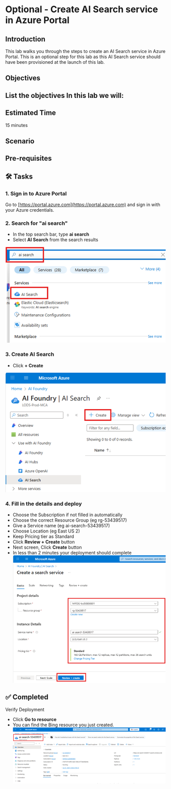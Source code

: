 # Optional - Create AI Search service in Azure Portal

## Introduction 

This lab walks you through the steps to create an AI Search service in Azure Portal. This is an optional step for this lab as this AI Search service should have been provisioned at the launch of this lab.

## Objectives 
 List the objectives
In this lab we will:
-	


## Estimated Time 

15 minutes 

## Scenario


## Pre-requisites

## 🛠️ Tasks

### 1. Sign in to Azure Portal

Go to [https://portal.azure.com](https://portal.azure.com) and sign in with your Azure credentials.

### 2. Search for "ai search"

- In the top search bar, type **ai search**
- Select **AI Search** from the search results

![Search Azure AI Foundry](images/search_aisearch.png)

### 3. Create AI Search

- Click **+ Create**

  
![Create Azure AI Foundry](images/createaisearch.png)

### 4. Fill in the details and deploy

- Choose the Subscription if not filled in automatically
- Choose the correct Resource Group (eg rg-53439517)
- Give a Service name (eg ai-search-53439517)
- Choose Location (eg East US 2)
- Keep Pricing tier as Standard
- Click **Review + Create** button
- Next screen, Click **Create** button
- In less than 2 minutes your deployment should complete
![Fill in Details](images/aisearchdetails.png)


## ✅ Completed
Verify Deployment
- Click **Go to resource**
- You can find the Bing resource you just created.
![Fill in Details](images/aisearchcreated.png)
